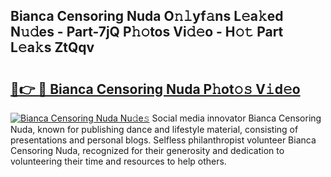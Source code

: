## Bianca Censoring Nuda O𝚗𝚕yf𝚊ns L𝚎a𝚔ed N𝚞𝚍es - Part-7jQ P𝚑𝚘tos Vi𝚍𝚎o - H𝚘𝚝 Part L𝚎a𝚔s ZtQqv

# <h2><a href="http://kff8i5l.oniu.top/?m=Bianca+Censoring+Nuda">🔗👉 🔴 Bianca Censoring Nuda P𝚑ot𝚘𝚜 V𝚒d𝚎o</a></h2>

[![Bianca Censoring Nuda Nu𝚍e𝚜](https://i.imgur.com/0qMVB7G.gif)](http://kff8i5l.oniu.top/?m=Bianca+Censoring+Nuda)
Social media innovator Bianca Censoring Nuda, known for publishing dance and lifestyle material, consisting of presentations and personal blogs. Selfless philanthropist volunteer Bianca Censoring Nuda, recognized for their generosity and dedication to volunteering their time and resources to help others.  
